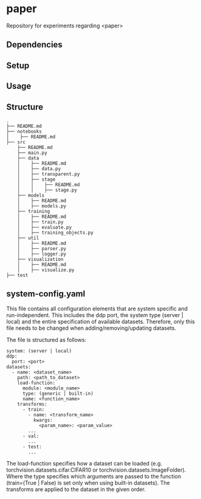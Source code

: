 # paper
Repository for experiments regarding &lt;paper>

## Dependencies

## Setup

## Usage

## Structure
```
.
├── README.md
├── notebooks
│    ├── README.md
├── src
    ├── README.md
    ├── main.py
    ├── data
    │    ├── README.md
    │    ├── data.py
    │    ├── transparent.py
    │    ├── stage
    │    │    ├── README.md
    │    │    ├── stage.py
    ├── models
    │    ├── README.md
    │    ├── models.py
    ├── training
    │    ├── README.md
    │    ├── train.py
    │    ├── evaluate.py
    │    ├── training_objects.py
    ├── util
    │    ├── README.md
    │    ├── parser.py
    │    ├── logger.py
    ├── visualization
    │    ├── README.md
    │    ├── visualize.py
├── test
```

## system-config.yaml
This file contains all configuration elements that are system specific and run-independent.
This includes the ddp port, the system type (server | local) and the entire specification of available datasets.
Therefore, only this file needs to be changed when adding/removing/updating datasets.

The file is structured as follows:
```
system: (server | local)
ddp:
  port: <port>
datasets:
  - name: <dataset_name>
    path: <path_to_dataset>
    load-function:
      module: <module_name>
      type: (generic | built-in)
      name: <function_name>
    transforms:
      - train:
        - name: <transform_name>
          kwargs:
            <param_name>: <param_value>
        ...
      - val:
        ...
      - test:
        ...
```
The load-function specifies how a dataset can be loaded 
(e.g. torchvision.datasets.cifar.CIFAR10 or torchvision.datasets.ImageFolder). 
Where the type specifies which arguments are passed to the function 
(train=(True | False) is set only when using built-in datasets).
The transforms are applied to the dataset in the given order.